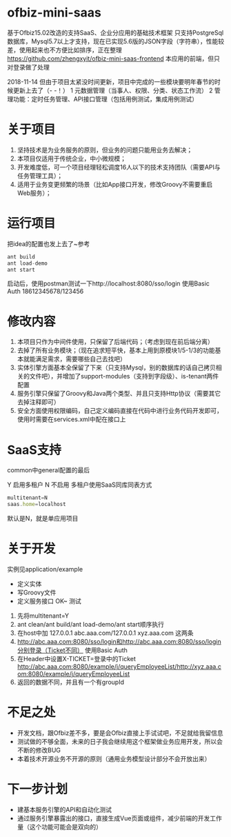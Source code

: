 # ofbiz-mini-saas
基于Ofbiz15.02改造的支持SaaS、企业分应用的基础技术框架
只支持PostgreSql数据库，Mysql5.7以上才支持，现在已实现5.6版的JSON字段（字符串），性能较差，使用起来也不方便比如排序，正在整理
https://github.com/zhengxyit/ofbiz-mini-saas-frontend 本应用的前端，但只对登录做了处理

2018-11-14 但由于项目太紧没时间更新，项目中完成的一些模块要明年春节的时候更新上去了（- -！）
1 元数据管理（当事人、权限、分类、状态工作流）
2 管理功能：定时任务管理、API接口管理（包括用例测试，集成用例测试）

# 关于项目
1. 坚持技术是为业务服务的原则，但业务的问题只能用业务去解决；
2. 本项目仅适用于传统企业，中小微规模；
3. 开发难度低，可一个项目经理轻松调度16人以下的技术支持团队（需要API与任务管理工具）；
4. 适用于业务变更频繁的场景（比如App接口开发，修改Groovy不需要重启Web服务）；

# 运行项目
把idea的配置也发上去了~参考
```javascript
ant build
ant load-demo
ant start
```
启动后，使用postman测试一下http://localhost:8080/sso/login 使用Basic Auth
18612345678/123456


# 修改内容
1. 本项目只作为中间件使用，只保留了后端代码；（考虑到现在前后端分离）
2. 去掉了所有业务模块；（现在追求短平快，基本上用到原模块1/5-1/3的功能基本就能满足需求，需要哪些自己去找吧）
3. 实体引擎方面基本全保留了下来（只支持Mysql，别的数据库的话自己拷贝相关的文件吧），并增加了support-modules（支持到字段级）、is-tenant两件配置
4. 服务引擎只保留了Groovy和Java两个类型、并且只支持Http协议（需要其它去掉注释即可）
5. 安全方面使用权限编码，自己定义编码直接在代码中进行业务代码开发即可，使用时需要在services.xml中配在接口上

# SaaS支持
common中general配置的最后

Y 启用多租户 N 不启用  多租户使用SaaS同库同表方式
```javascript
multitenant=N
saas.home=localhost
```
默认是N，就是单应用项目

# 关于开发
实例见application/example
* 定义实体
* 写Groovy文件
* 定义服务接口
OK~
测试
1. 先将multitenant=Y
2. ant clean/ant build/ant load-demo/ant start顺序执行
3. 在host中加 127.0.0.1	abc.aaa.com/127.0.0.1	xyz.aaa.com 这两条
4. http://abc.aaa.com:8080/sso/login和http://abc.aaa.com:8080/sso/login分别登录（Ticket不同） 使用Basic Auth
5. 在Header中设置X-TICKET=登录中的Ticket　http://abc.aaa.com:8080/example/j/queryEmployeeList/http://xyz.aaa.com:8080/example/j/queryEmployeeList
6. 返回的数据不同，并且有一个有groupId

# 不足之处
* 开发文档，跟Ofbiz差不多，要是会Ofbiz直接上手试试吧，不足就给我留信息
* 测试做的不够全面，未来的日子我会继续用这个框架做业务应用开发，所以会不断的修改BUG
* 本着技术开源业务不开源的原则（通用业务模型设计部分不会开放出来）

# 下一步计划
* 建基本服务引擎的API和自动化测试
* 通过服务引擎暴露出的接口，直接生成Vue页面或组件，减少前端的开发工作量（这个功能可能会是双向的）
